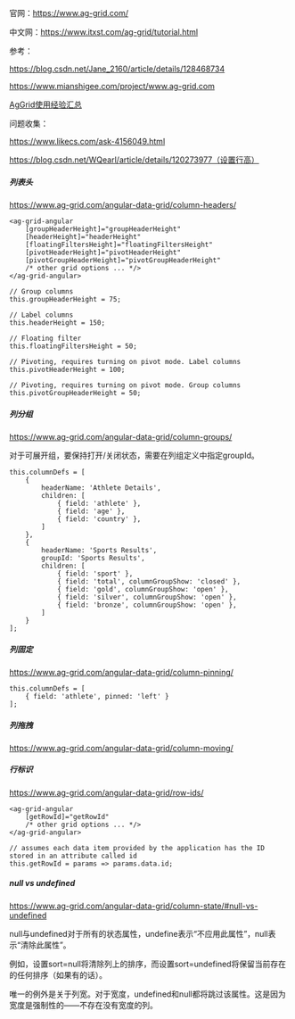 官网：https://www.ag-grid.com/

中文网：https://www.itxst.com/ag-grid/tutorial.html

参考：

https://blog.csdn.net/Jane_2160/article/details/128468734

https://www.mianshigee.com/project/www.ag-grid.com

[AgGrid使用经验汇总](https://blog.fishedee.com/2022/05/13/AgGrid%E4%BD%BF%E7%94%A8%E7%BB%8F%E9%AA%8C%E6%B1%87%E6%80%BB/#valueparser%E4%B8%8Evaluesetter)

问题收集：

https://www.likecs.com/ask-4156049.html

https://blog.csdn.net/WQearl/article/details/120273977（设置行高）

##### 列表头

https://www.ag-grid.com/angular-data-grid/column-headers/

```
<ag-grid-angular
    [groupHeaderHeight]="groupHeaderHeight"
    [headerHeight]="headerHeight"
    [floatingFiltersHeight]="floatingFiltersHeight"
    [pivotHeaderHeight]="pivotHeaderHeight"
    [pivotGroupHeaderHeight]="pivotGroupHeaderHeight"
    /* other grid options ... */>
</ag-grid-angular>

// Group columns
this.groupHeaderHeight = 75;

// Label columns
this.headerHeight = 150;

// Floating filter
this.floatingFiltersHeight = 50;

// Pivoting, requires turning on pivot mode. Label columns
this.pivotHeaderHeight = 100;

// Pivoting, requires turning on pivot mode. Group columns
this.pivotGroupHeaderHeight = 50;
```



##### 列分组

https://www.ag-grid.com/angular-data-grid/column-groups/

对于可展开组，要保持打开/关闭状态，需要在列组定义中指定groupId。

```
this.columnDefs = [
    {
        headerName: 'Athlete Details',
        children: [
            { field: 'athlete' },
            { field: 'age' },
            { field: 'country' },
        ]
    },
    {
        headerName: 'Sports Results',
        groupId: 'Sports Results',
        children: [
            { field: 'sport' },
            { field: 'total', columnGroupShow: 'closed' },
            { field: 'gold', columnGroupShow: 'open' },
            { field: 'silver', columnGroupShow: 'open' },
            { field: 'bronze', columnGroupShow: 'open' },
        ]
    }
];
```



##### 列固定

https://www.ag-grid.com/angular-data-grid/column-pinning/

```
this.columnDefs = [
    { field: 'athlete', pinned: 'left' }
];
```



##### 列拖拽

https://www.ag-grid.com/angular-data-grid/column-moving/



##### 行标识

https://www.ag-grid.com/angular-data-grid/row-ids/

```
<ag-grid-angular
    [getRowId]="getRowId"
    /* other grid options ... */>
</ag-grid-angular>

// assumes each data item provided by the application has the ID stored in an attribute called id
this.getRowId = params => params.data.id;
```

##### null vs undefined

https://www.ag-grid.com/angular-data-grid/column-state/#null-vs-undefined

null与undefined对于所有的状态属性，undefine表示“不应用此属性”，null表示“清除此属性”。

例如，设置sort=null将清除列上的排序，而设置sort=undefined将保留当前存在的任何排序（如果有的话）。

唯一的例外是关于列宽。对于宽度，undefined和null都将跳过该属性。这是因为宽度是强制性的——不存在没有宽度的列。

